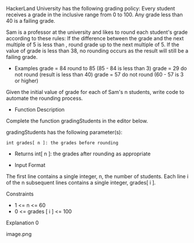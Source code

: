 HackerLand University has the following grading policy:
    Every student receives a grade in the inclusive range from 0 to 100.
    Any grade less than 40 is a failing grade.

Sam is a professor at the university and likes to round each student's grade according to these rules:
    If the difference between the grade and the next multiple of 5 is less than , round grade up to the next multiple of 5.
    If the value of grade is less than 38, no rounding occurs as the result will still be a failing grade.

- Examples
 grade = 84 round to 85 (85 - 84 is less than 3)
 grade = 29 do not round (result is less than 40)
 grade = 57 do not round (60 - 57 is 3 or higher)

Given the initial value of grade for each of Sam's n students, write code to automate the rounding process.

- Function Description

Complete the function gradingStudents in the editor below.

gradingStudents has the following parameter(s):

    int grades[ n ]: the grades before rounding
- Returns
    int[ n ]: the grades after rounding as appropriate

- Input Format

The first line contains a single integer, n, the number of students.
Each line i of the n subsequent lines contains a single integer, grades[ i ].

Constraints
- 1 <= n <= 60
- 0 <= grades [ i ] <= 100

Explanation 0

image.png